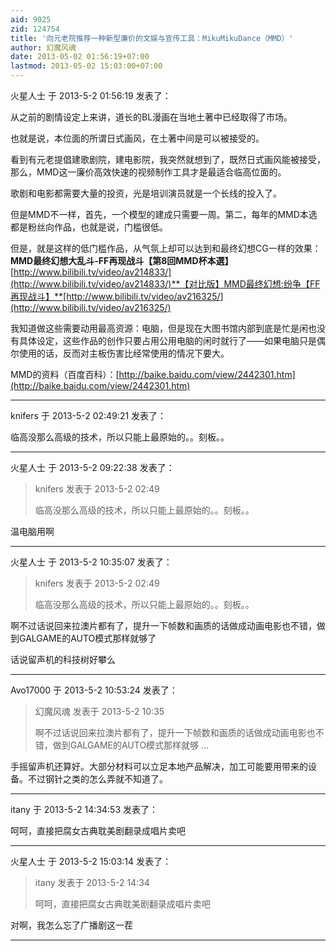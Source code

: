 ```yaml
---
aid: 9025
zid: 124754
title: '向元老院推荐一种新型廉价的文娱与宣传工具：MikuMikuDance（MMD）'
author: 幻魔风魂
date: 2013-05-02 01:56:19+07:00
lastmod: 2013-05-02 15:03:00+07:00
---
```


火星人士 于 2013-5-2 01:56:19 发表了：

从之前的剧情设定上来讲，道长的BL漫画在当地土著中已经取得了市场。

也就是说，本位面的所谓日式画风，在土著中间是可以被接受的。

看到有元老提倡建歌剧院，建电影院，我突然就想到了，既然日式画风能被接受，那么，MMD这一廉价高效快速的视频制作工具才是最适合临高位面的。

歌剧和电影都需要大量的投资，光是培训演员就是一个长线的投入了。

但是MMD不一样，首先，一个模型的建成只需要一周。第二，每年的MMD本选都是粉丝向作品，也就是说，门槛很低。

但是，就是这样的低门槛作品，从气氛上却可以达到和最终幻想CG一样的效果：**MMD最终幻想大乱斗-FF再现战斗【第8回MMD杯本選】**[http://www.bilibili.tv/video/av214833/](http://www.bilibili.tv/video/av214833/)**【对比版】MMD最终幻想:纷争【FF再现战斗】**[http://www.bilibili.tv/video/av216325/](http://www.bilibili.tv/video/av216325/)

我知道做这些需要动用最高资源：电脑，但是现在大图书馆内部到底是忙是闲也没有具体设定，这些作品的创作只要占用公用电脑的闲时就行了——如果电脑只是偶尔使用的话，反而对主板伤害比经常使用的情况下要大。

MMD的资料（百度百科）：[http://baike.baidu.com/view/2442301.htm](http://baike.baidu.com/view/2442301.htm)

---------

knifers 于 2013-5-2 02:49:21 发表了：

临高没那么高级的技术，所以只能上最原始的。。刻板。。

---------

火星人士 于 2013-5-2 09:22:38 发表了：

> knifers 发表于 2013-5-2 02:49
> 
> 临高没那么高级的技术，所以只能上最原始的。。刻板。。



温电脑用啊

---------

火星人士 于 2013-5-2 10:35:07 发表了：

> knifers 发表于 2013-5-2 02:49
> 
> 临高没那么高级的技术，所以只能上最原始的。。刻板。。



啊不过话说回来拉澳片都有了，提升一下帧数和画质的话做成动画电影也不错，做到GALGAME的AUTO模式那样就够了

话说留声机的科技树好攀么

---------

Avo17000 于 2013-5-2 10:53:24 发表了：

> 幻魔风魂 发表于 2013-5-2 10:35
> 
> 啊不过话说回来拉澳片都有了，提升一下帧数和画质的话做成动画电影也不错，做到GALGAME的AUTO模式那样就够 ...



手摇留声机还算好。大部分材料可以立足本地产品解决，加工可能要用带来的设备。不过钢针之类的怎么弄就不知道了。

---------

itany 于 2013-5-2 14:34:53 发表了：

呵呵，直接把腐女古典耽美剧翻录成唱片卖吧

---------

火星人士 于 2013-5-2 15:03:14 发表了：

> itany 发表于 2013-5-2 14:34
> 
> 呵呵，直接把腐女古典耽美剧翻录成唱片卖吧



对啊，我怎么忘了广播剧这一茬

---------

